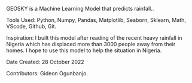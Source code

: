 GEOSKY is a Machine Learning Model that predicts rainfall..

Tools Used:
Python, Numpy, Pandas, Matplotlib, Seaborn, Sklearn, Math, VScode, Github, Git.

Inspiration:
I built this model after reading of the recent heavy rainfall in Nigeria which has displaced more than 3000 people away from their homes. I hope to use this model to help the situation in Nigeria.

Date Created: 28 October 2022 

Contributors:
Gideon Ogunbanjo.